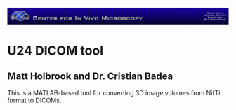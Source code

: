 ![image](.github/CIVMBanner.png)

# U24 DICOM tool
## Matt Holbrook and Dr. Cristian Badea

This is a MATLAB-based tool for converting 3D image volumes from NifTi format to DICOMs.
